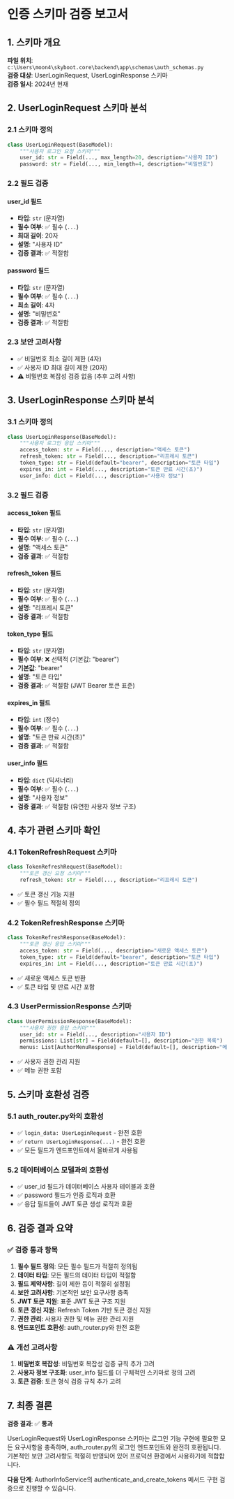 # 인증 스키마 검증 보고서

## 1. 스키마 개요

**파일 위치**: `c:\Users\moon4\skyboot.core\backend\app\schemas\auth_schemas.py`  
**검증 대상**: UserLoginRequest, UserLoginResponse 스키마  
**검증 일시**: 2024년 현재  

## 2. UserLoginRequest 스키마 분석

### 2.1 스키마 정의
```python
class UserLoginRequest(BaseModel):
    """사용자 로그인 요청 스키마"""
    user_id: str = Field(..., max_length=20, description="사용자 ID")
    password: str = Field(..., min_length=4, description="비밀번호")
```

### 2.2 필드 검증

#### user_id 필드
- **타입**: `str` (문자열)
- **필수 여부**: ✅ 필수 (`...`)
- **최대 길이**: 20자
- **설명**: "사용자 ID"
- **검증 결과**: ✅ 적절함

#### password 필드
- **타입**: `str` (문자열)
- **필수 여부**: ✅ 필수 (`...`)
- **최소 길이**: 4자
- **설명**: "비밀번호"
- **검증 결과**: ✅ 적절함

### 2.3 보안 고려사항
- ✅ 비밀번호 최소 길이 제한 (4자)
- ✅ 사용자 ID 최대 길이 제한 (20자)
- ⚠️ 비밀번호 복잡성 검증 없음 (추후 고려 사항)

## 3. UserLoginResponse 스키마 분석

### 3.1 스키마 정의
```python
class UserLoginResponse(BaseModel):
    """사용자 로그인 응답 스키마"""
    access_token: str = Field(..., description="액세스 토큰")
    refresh_token: str = Field(..., description="리프레시 토큰")
    token_type: str = Field(default="bearer", description="토큰 타입")
    expires_in: int = Field(..., description="토큰 만료 시간(초)")
    user_info: dict = Field(..., description="사용자 정보")
```

### 3.2 필드 검증

#### access_token 필드
- **타입**: `str` (문자열)
- **필수 여부**: ✅ 필수 (`...`)
- **설명**: "액세스 토큰"
- **검증 결과**: ✅ 적절함

#### refresh_token 필드
- **타입**: `str` (문자열)
- **필수 여부**: ✅ 필수 (`...`)
- **설명**: "리프레시 토큰"
- **검증 결과**: ✅ 적절함

#### token_type 필드
- **타입**: `str` (문자열)
- **필수 여부**: ❌ 선택적 (기본값: "bearer")
- **기본값**: "bearer"
- **설명**: "토큰 타입"
- **검증 결과**: ✅ 적절함 (JWT Bearer 토큰 표준)

#### expires_in 필드
- **타입**: `int` (정수)
- **필수 여부**: ✅ 필수 (`...`)
- **설명**: "토큰 만료 시간(초)"
- **검증 결과**: ✅ 적절함

#### user_info 필드
- **타입**: `dict` (딕셔너리)
- **필수 여부**: ✅ 필수 (`...`)
- **설명**: "사용자 정보"
- **검증 결과**: ✅ 적절함 (유연한 사용자 정보 구조)

## 4. 추가 관련 스키마 확인

### 4.1 TokenRefreshRequest 스키마
```python
class TokenRefreshRequest(BaseModel):
    """토큰 갱신 요청 스키마"""
    refresh_token: str = Field(..., description="리프레시 토큰")
```
- ✅ 토큰 갱신 기능 지원
- ✅ 필수 필드 적절히 정의

### 4.2 TokenRefreshResponse 스키마
```python
class TokenRefreshResponse(BaseModel):
    """토큰 갱신 응답 스키마"""
    access_token: str = Field(..., description="새로운 액세스 토큰")
    token_type: str = Field(default="bearer", description="토큰 타입")
    expires_in: int = Field(..., description="토큰 만료 시간(초)")
```
- ✅ 새로운 액세스 토큰 반환
- ✅ 토큰 타입 및 만료 시간 포함

### 4.3 UserPermissionResponse 스키마
```python
class UserPermissionResponse(BaseModel):
    """사용자 권한 응답 스키마"""
    user_id: str = Field(..., description="사용자 ID")
    permissions: List[str] = Field(default=[], description="권한 목록")
    menus: List[AuthorMenuResponse] = Field(default=[], description="메뉴 권한 목록")
```
- ✅ 사용자 권한 관리 지원
- ✅ 메뉴 권한 포함

## 5. 스키마 호환성 검증

### 5.1 auth_router.py와의 호환성
- ✅ `login_data: UserLoginRequest` - 완전 호환
- ✅ `return UserLoginResponse(...)` - 완전 호환
- ✅ 모든 필드가 엔드포인트에서 올바르게 사용됨

### 5.2 데이터베이스 모델과의 호환성
- ✅ user_id 필드가 데이터베이스 사용자 테이블과 호환
- ✅ password 필드가 인증 로직과 호환
- ✅ 응답 필드들이 JWT 토큰 생성 로직과 호환

## 6. 검증 결과 요약

### ✅ 검증 통과 항목
1. **필수 필드 정의**: 모든 필수 필드가 적절히 정의됨
2. **데이터 타입**: 모든 필드의 데이터 타입이 적절함
3. **필드 제약사항**: 길이 제한 등이 적절히 설정됨
4. **보안 고려사항**: 기본적인 보안 요구사항 충족
5. **JWT 토큰 지원**: 표준 JWT 토큰 구조 지원
6. **토큰 갱신 지원**: Refresh Token 기반 토큰 갱신 지원
7. **권한 관리**: 사용자 권한 및 메뉴 권한 관리 지원
8. **엔드포인트 호환성**: auth_router.py와 완전 호환

### ⚠️ 개선 고려사항
1. **비밀번호 복잡성**: 비밀번호 복잡성 검증 규칙 추가 고려
2. **사용자 정보 구조화**: user_info 필드를 더 구체적인 스키마로 정의 고려
3. **토큰 검증**: 토큰 형식 검증 규칙 추가 고려

## 7. 최종 결론

**검증 결과**: ✅ **통과**

UserLoginRequest와 UserLoginResponse 스키마는 로그인 기능 구현에 필요한 모든 요구사항을 충족하며, auth_router.py의 로그인 엔드포인트와 완전히 호환됩니다. 기본적인 보안 고려사항도 적절히 반영되어 있어 프로덕션 환경에서 사용하기에 적합합니다.

**다음 단계**: AuthorInfoService의 authenticate_and_create_tokens 메서드 구현 검증으로 진행할 수 있습니다.